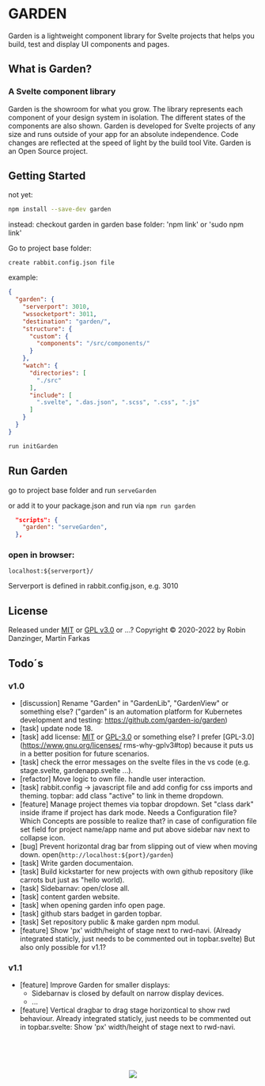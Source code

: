 # GARDEN

Garden is a lightweight component library for Svelte projects that helps you build, test and display UI components and pages.

## What is Garden?

### A Svelte component library

Garden is the showroom for what you grow. The library represents each component of your design system in isolation. The different states of the components are also shown. Garden is developed for Svelte projects of any size and runs outside of your app for an absolute independence. Code changes are reflected at the speed of light by the build tool Vite. Garden is an Open Source project.

## Getting Started

not yet:

```bash
npm install --save-dev garden
```

instead:
checkout garden
in garden base folder: 'npm link' or 'sudo npm link'

Go to project base folder:

```text
create rabbit.config.json file
```

example:

```json
{
  "garden": {
    "serverport": 3010,
    "wssocketport": 3011,
    "destination": "garden/",
    "structure": {
      "custom": {
        "components": "/src/components/"
      }
    },
    "watch": {
      "directories": [
        "./src"
      ],
      "include": [
        ".svelte", ".das.json", ".scss", ".css", ".js"
      ]
    }
  }
}
```

```bash
run initGarden
```

## Run Garden

go to project base folder and run `serveGarden`

or add it to your package.json and run via `npm run garden`

```json
  "scripts": {
    "garden": "serveGarden",
  },
```

### open in browser:

```text
localhost:${serverport}/ 
````

Serverport is defined in rabbit.config.json, e.g. 3010

## License

Released under [MIT](https://opensource.org/licenses/MIT) or [GPL v3.0](https://www.gnu.org/licenses/gpl-3.0.html) or ...? Copyright © 2020-2022 by Robin Danzinger, Martin Farkas

## Todo´s

### v1.0
* [discussion] Rename "Garden" in "GardenLib", "GardenView" or something else? ("garden" is an automation platform for Kubernetes development and testing: https://github.com/garden-io/garden)
* [task] update node 18.
* [task] add license: [MIT](https://opensource.org/licenses/MIT) or [GPL-3.0](https://www.gnu.org/licenses/gpl-3.0.html) or something else? I prefer [GPL-3.0](https://www.gnu.org/licenses/ rms-why-gplv3#top) because it puts us in a better position for future scenarios.
* [task] check the error messages on the svelte files in the vs code (e.g. stage.svelte, gardenapp.svelte ...).
* [refactor] Move logic to own file. handle user interaction.
* [task] rabbit.config -> javascript file and add config for css imports and theming. topbar: add class "active" to link in theme dropdown.
* [feature] Manage project themes via topbar dropdown. Set "class dark" inside iframe if project has dark mode. Needs a Configuration file? Which Concepts are possible to realize that? in case of configuration file set field for project name/app name and put above sidebar nav next to collapse icon.
* [bug] Prevent horizontal drag bar from slipping out of view when moving down.
  open(`http://localhost:${port}/garden`)
* [task] Write garden documentaion.
* [task] Build kickstarter for new projects with own github repository (like carrots but just as "hello world).
* [task] Sidebarnav: open/close all.
* [task] content garden website.
* [task] when opening garden info open page.
* [task] github stars badget in garden topbar.
* [task] Set repository public & make garden npm modul.
* [feature] Show 'px' width/height of stage next to rwd-navi. (Already integrated staticly, just needs to be commented out in topbar.svelte) But also only possible for v1.1?

### v1.1
* [feature] Improve Garden for smaller displays:
  * Sidebarnav is closed by default on narrow display devices.
  * ...
* [feature] Vertical dragbar to drag stage horizontical to show rwd behaviour. Already integrated staticly, just needs to be commented out in topbar.svelte: Show 'px' width/height of stage next to rwd-navi.

<br><br><br><p align="center"><img src="src/assets/icons/logo.svg"></p>